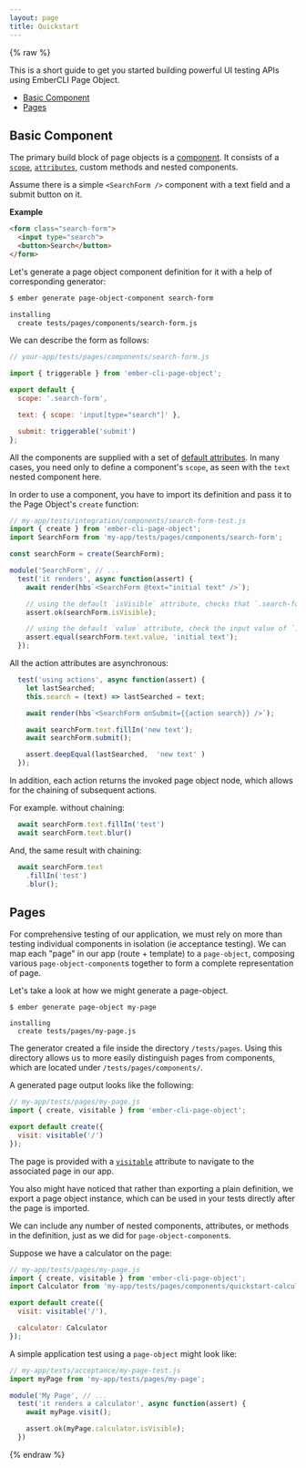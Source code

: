 ```yaml
---
layout: page
title: Quickstart
---
```


{% raw %}

This is a short guide to get you started building powerful UI testing APIs using EmberCLI Page Object.

- [Basic Component](#basic-component)
- [Pages](#pages)

## Basic Component

The primary build block of page objects is a [component](./components). It consists of a [`scope`](./components#scopes), [`attributes`](./components#attributes), custom methods and nested components.

Assume there is a simple `<SearchForm />` component with a text field and a submit button on it.

__Example__

```html
<form class="search-form">
  <input type="search">
  <button>Search</button>
</form>
```

Let's generate a page object component definition for it with a help of corresponding generator:

```bash
$ ember generate page-object-component search-form

installing
  create tests/pages/components/search-form.js
```

We can describe the form as follows:

```js
// your-app/tests/pages/components/search-form.js

import { triggerable } from 'ember-cli-page-object';

export default {
  scope: '.search-form',

  text: { scope: 'input[type="search"]' },

  submit: triggerable('submit')
};
```

All the components are supplied with a set of [default attributes](./components#default-attributes). In many cases, you need only to define a component's `scope`, as seen with the `text` nested component here.

In order to use a component, you have to import its definition and pass it to the Page Object's `create` function:

```js
// my-app/tests/integration/components/search-form-test.js
import { create } from 'ember-cli-page-object';
import SearchForm from 'my-app/tests/pages/components/search-form';

const searchForm = create(SearchForm);

module('SearchForm', // ...
  test('it renders', async function(assert) {
    await render(hbs`<SearchForm @text="initial text" />`);

    // using the default `isVisible` attribute, checks that `.search-form` is displayed
    assert.ok(searchForm.isVisible);

    // using the default `value` attribute, check the input value of `.search-form input[type=`search"]"
    assert.equal(searchForm.text.value, 'initial text');
  });
```

All the action attributes are asynchronous:

```js
  test('using actions', async function(assert) {
    let lastSearched;
    this.search = (text) => lastSearched = text;

    await render(hbs`<SearchForm onSubmit={{action search}} />`);

    await searchForm.text.fillIn('new text');
    await searchForm.submit();

    assert.deepEqual(lastSearched,  'new text' )
  });
```

In addition, each action returns the invoked page object node, which allows for the chaining of subsequent actions.

For example. without chaining:

```js
  await searchForm.text.fillIn('test')
  await searchForm.text.blur()
```

And, the same result with chaining:

```js
  await searchForm.text
    .fillIn('test')
    .blur();
```

## Pages

For comprehensive testing of our application, we must rely on more than testing individual components in isolation (ie acceptance testing). We can map each "page" in our app (route + template) to a `page-object`, composing various `page-object-component`s together to form a complete representation of page.

Let's take a look at how we might generate a page-object.

```
$ ember generate page-object my-page

installing
  create tests/pages/my-page.js
```

The generator created a file inside the directory `/tests/pages`. Using this directory allows us to more easily distinguish pages from components, which are located under `/tests/pages/components/`.

A generated page output looks like the following:

```js
// my-app/tests/pages/my-page.js
import { create, visitable } from 'ember-cli-page-object';

export default create({
  visit: visitable('/')
});
```

The page is provided with a [`visitable`](./api/visitable) attribute to navigate to the associated page in our app.

You also might have noticed that rather than exporting a plain definition, we export a page object instance, which can be used in your tests directly after the page is imported. 

We can include any number of nested components, attributes, or methods in the definition, just as we did for `page-object-component`s.

Suppose we have a calculator on the page:

```js
// my-app/tests/pages/my-page.js
import { create, visitable } from 'ember-cli-page-object';
import Calculator from 'my-app/tests/pages/components/quickstart-calculator';

export default create({
  visit: visitable('/'),

  calculator: Calculator
});
```

A simple application test using a `page-object` might look like:

```js
// my-app/tests/acceptance/my-page-test.js
import myPage from 'my-app/tests/pages/my-page';

module('My Page', // ...
  test('it renders a calculator', async function(assert) {
    await myPage.visit();

    assert.ok(myPage.calculator.isVisible);
  })
```

{% endraw %}
